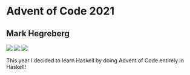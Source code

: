 # Advent of Code 2021
## Mark Hegreberg
![](https://img.shields.io/badge/day%20📅-4-blue)
![](https://img.shields.io/badge/days%20completed-3-red)
![](https://img.shields.io/badge/stars%20⭐-6-yellow)


This year I decided to learn Haskell by doing Advent of Code entirely in Haskell!
